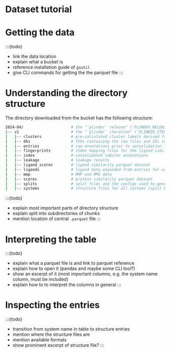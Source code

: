 # Dataset tutorial

# Getting the data

:::{todo}
- link the data location
- explain what a bucket is
- reference installation guide of `gsutil`
- give CLI commands for getting the the parquet file
:::

# Understanding the directory structure

The directory downloaded from the bucket has the following structure:

```bash
2024-04/                     # the "`plinder` release" (`PLINDER_RELEASE`)
|-- v1                       # the "`plinder` iteration" (`PLINDER_ITERATION`)
|   |-- clusters             # pre-calculated cluster labels derived from the protein similarity dataset
|   |-- dbs                  # TSVs containing the raw files and IDs in the foldseek and mmseqs sub-databases
|   |-- entries              # raw annotations prior to consolidation (split by `two_char_code` and zipped)
|   |-- fingerprints         # index mapping files for the ligand similarity dataset
|   |-- index                # consolidated tabular annotations
|   |-- leakage              # leakage results
|   |-- ligand_scores        # ligand similarity parquet dataset
|   |-- ligands              # ligand data expanded from entries for computing similarity
|   |-- mmp                  # MMP and MMS data
|   |-- scores               # protein similarity parquet dataset
|   |-- splits               # split files and the configs used to generate them (if available)
|   |-- systems              # structure files for all systems (split by `two_char_code` and zipped)
```

:::{todo}
- explain most important parts of directory structure
- explain split into subdirectories of chunks
- mention location of central `.parquet` file
:::

# Interpreting the table

:::{todo}
- explain what a parquet file is and link to parquet reference
- explain how to open it (pandas and maybe some CLI tool?)
- show an excerpt of it (most important columns, e.g. the system name column, must be included)
- explain how to to interpret the columns in general
:::

# Inspecting the entries

:::{todo}
- transition from system name in table to structure entries
- mention where the structure files are
- mention available formats
- show prominent excerpt of structure file?
:::